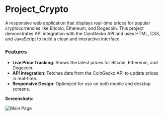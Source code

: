 # Project_Crypto

A responsive web application that displays real-time prices for popular cryptocurrencies like Bitcoin, Ethereum, and Dogecoin. This project demonstrates API integration with the CoinGecko API and uses HTML, CSS, and JavaScript to build a clean and interactive interface.

### Features
- **Live Price Tracking**: Shows the latest prices for Bitcoin, Ethereum, and Dogecoin.
- **API Integration**: Fetches data from the CoinGecko API to update prices in real-time.
- **Responsive Design**: Optimized for use on both mobile and desktop screens.


**Screenshots:**

![Main Page](![image](https://github.com/user-attachments/assets/26b1116c-2e67-432b-8da3-10258e14033f)
)

